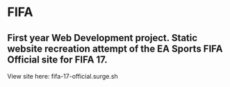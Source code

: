 # FIFA
## First year Web Development project. Static website recreation attempt of the EA Sports FIFA Official site for FIFA 17.
View site here: fifa-17-official.surge.sh
